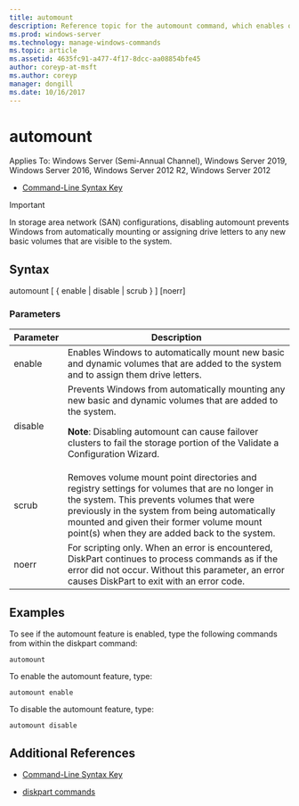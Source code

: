```yaml
---
title: automount
description: Reference topic for the automount command, which enables or disables the automount feature.
ms.prod: windows-server
ms.technology: manage-windows-commands
ms.topic: article
ms.assetid: 4635fc91-a477-4f17-8dcc-aa08854bfe45
author: coreyp-at-msft
ms.author: coreyp
manager: dongill
ms.date: 10/16/2017
---
```


# automount

Applies To: Windows Server (Semi-Annual Channel), Windows Server 2019, Windows Server 2016, Windows Server 2012 R2, Windows Server 2012

- [Command-Line Syntax Key](command-line-syntax-key.md)

> [!IMPORTANT]
> In storage area network (SAN) configurations, disabling automount prevents Windows from automatically mounting or assigning drive letters to any new basic volumes that are visible to the system.

## Syntax

automount [ { enable | disable | scrub } ] [noerr]

### Parameters

| Parameter | Description |
| --------- | ----------- |
| enable | Enables Windows to automatically mount new basic and dynamic volumes that are added to the system and to assign them drive letters. |
| disable | Prevents Windows from automatically mounting any new basic and dynamic volumes that are added to the system.<p>**Note**: Disabling automount can cause failover clusters to fail the storage portion of the Validate a Configuration Wizard. |
| scrub | Removes volume mount point directories and registry settings for volumes that are no longer in the system. This prevents volumes that were previously in the system from being automatically mounted and given their former volume mount point(s) when they are added back to the system. |
| noerr | For scripting only. When an error is encountered, DiskPart continues to process commands as if the error did not occur. Without this parameter, an error causes DiskPart to exit with an error code. |

## Examples

To see if the automount feature is enabled, type the following commands from within the diskpart command:

```
automount
```

To enable the automount feature, type:

```
automount enable
```

To disable the automount feature, type:

```
automount disable
```

## Additional References

- [Command-Line Syntax Key](command-line-syntax-key.md)

- [diskpart commands](https://docs.microsoft.com/previous-versions/windows/it-pro/windows-server-2012-r2-and-2012/cc770877(v%3dws.11))
